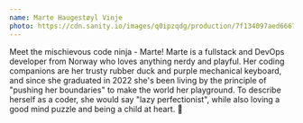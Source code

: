 ```yaml
---
name: Marte Haugestøyl Vinje
photo: https://cdn.sanity.io/images/q0ipzqdg/production/7f134097aed6667aac35cf9589a01595997e48d0-512x512.png
---
```


Meet the mischievous code ninja - Marte! Marte is a fullstack and DevOps developer from Norway who loves anything nerdy and playful. Her coding companions are her trusty rubber duck and purple mechanical keyboard, and since she graduated in 2022 she's been living by the principle of "pushing her boundaries" to make the world her playground. To describe herself as a coder, she would say "lazy perfectionist", while also loving a good mind puzzle and being a child at heart. 🧸

